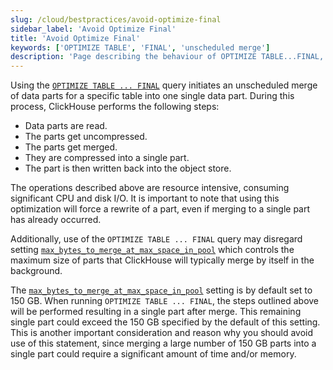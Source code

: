 ```yaml
---
slug: /cloud/bestpractices/avoid-optimize-final
sidebar_label: 'Avoid Optimize Final'
title: 'Avoid Optimize Final'
keywords: ['OPTIMIZE TABLE', 'FINAL', 'unscheduled merge']
description: 'Page describing the behaviour of OPTIMIZE TABLE...FINAL, and why you should avoid it'
---
```


Using the [`OPTIMIZE TABLE ... FINAL`](/sql-reference/statements/optimize/) query initiates an unscheduled merge of data parts for a specific table into one single data part. 
During this process, ClickHouse performs the following steps:

- Data parts are read.
- The parts get uncompressed.
- The parts get merged.
- They are compressed into a single part.
- The part is then written back into the object store.

The operations described above are resource intensive, consuming significant CPU and disk I/O.
It is important to note that using this optimization will force a rewrite of a part, 
even if merging to a single part has already occurred.

Additionally, use of the `OPTIMIZE TABLE ... FINAL` query may disregard 
setting [`max_bytes_to_merge_at_max_space_in_pool`](/operations/settings/merge-tree-settings#max-bytes-to-merge-at-max-space-in-pool) which controls the maximum size of parts
that ClickHouse will typically merge by itself in the background.

The [`max_bytes_to_merge_at_max_space_in_pool`](/operations/settings/merge-tree-settings#max-bytes-to-merge-at-max-space-in-pool) setting is by default set to 150 GB. 
When running `OPTIMIZE TABLE ... FINAL`, 
the steps outlined above will be performed resulting in a single part after merge. 
This remaining single part could exceed the 150 GB specified by the default of this setting. 
This is another important consideration and reason why you should avoid use of this statement, 
since merging a large number of 150 GB parts into a single part could require a significant amount of time and/or memory.



